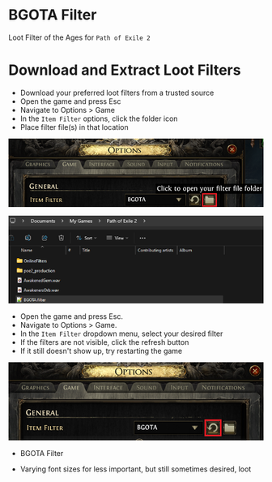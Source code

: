 # BGOTA Filter
Loot Filter of the Ages for `Path of Exile 2`


# Download and Extract Loot Filters
- Download your preferred loot filters from a trusted source
- Open the game and press Esc
- Navigate to Options > Game
- In the `Item Filter` options, click the folder icon
- Place filter file(s) in that location


![Alt text](https://github.com/j4dice/poe2_filter/blob/main/images/item_filter_options_open_dir.png?raw=true "Title")


![Alt text](https://github.com/j4dice/poe2_filter/blob/main/images/filter_directory.png?raw=true "Title")


- Open the game and press Esc.
- Navigate to Options > Game.
- In the `Item Filter` dropdown menu, select your desired filter
- If the filters are not visible, click the refresh button
- If it still doesn't show up, try restarting the game


![Alt text](https://github.com/j4dice/poe2_filter/blob/main/images/item_filter_refresh.png?raw=true "Title")

* BGOTA Filter
- Varying font sizes for less important, but still sometimes desired, loot
